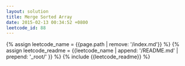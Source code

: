 ```yaml
---
layout: solution
title: Merge Sorted Array
date: 2015-02-13 00:34:52 +0800
leetcode_id: 88
---
```

{% assign leetcode_name = {{page.path | remove: '/index.md'}}  %}
{% assign leetcode_readme = {{leetcode_name | append: '/README.md' | prepend: '_root/' }}  %}
{% include {{leetcode_readme}} %}
